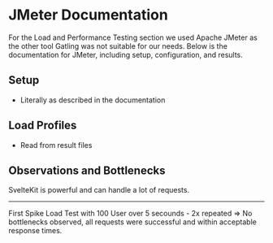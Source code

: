 # JMeter Documentation

For the Load and Performance Testing section we used Apache JMeter as the other tool Gatling was not suitable for our needs. Below is the documentation for JMeter, including setup, configuration, and results.

## Setup

- Literally as described in the documentation

## Load Profiles

- Read from result files


## Observations and Bottlenecks

SvelteKit is powerful and can handle a lot of requests.

---

First Spike Load Test with 100 User over 5 secounds - 2x repeated
=> No bottlenecks observed, all requests were successful and within acceptable response times.